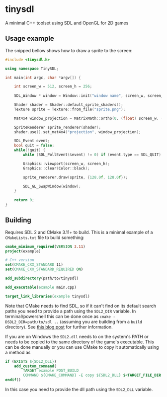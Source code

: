# tinysdl
A minimal C++ toolset using SDL and OpenGL for 2D games


## Usage example

The snipped bellow shows how to draw a sprite to the screen:
```cpp
#include <tinysdl.h>

using namespace TinySDL;

int main(int argc, char *argv[]) {

    int screen_w = 512, screen_h = 256;
    
    SDL_Window * window = Window::init("window name", screen_w, screen_h);

    Shader shader = Shader::default_sprite_shaders();
    Texture sprite = Texture::from_file("sprite.png");

    Mat4x4 window_projection = MatrixMath::ortho(0, (float) screen_w, (float) screen_h, 0, -1, 1);

    SpriteRenderer sprite_renderer(shader);
    shader.use().set_mat4x4("projection", window_projection); 

    SDL_Event event; 
    bool quit = false;
    while(!quit) {
        while (SDL_PollEvent(&event) != 0) if (event.type == SDL_QUIT) quit = true;

        Graphics::viewport(screen_w, screen_h);
        Graphics::clear(Color::black);

        sprite_renderer.draw(sprite, {128.0f, 128.0f});

        SDL_GL_SwapWindow(window);
    }
    
    return 0;
}
```

## Building

Requires SDL 2 and CMake 3.11+ to build. This is a minimal example of a `CMakeLists.txt` file to build something:

```cmake
cmake_minimum_required(VERSION 3.11)
project(example)

# C++ version
set(CMAKE_CXX_STANDARD 11)
set(CMAKE_CXX_STANDARD_REQUIRED ON)

add_subdirectory(path/to/tinysdl)

add_executable(example main.cpp)

target_link_libraries(example tinysdl)
```

Note that CMake needs to find SDL, so if it can't find on its default search paths you need to provide a path using the `SDL2_DIR` variable. In terminal/powershell this can be done once as `cmake -DSDL2_DIR=path/to/sdl ..` (assuming you are building from a `build` directory). See [this blog post](https://trenki2.github.io/blog/2017/06/02/using-sdl2-with-cmake/) for further information. 

If you are on Windows the `SDL2.dll` needs to on the system's PATH or needs to be copied to the same directory of the game's executable. This can be done manually or you can use CMake to copy it automatically using a method as 

```cmake
if (EXISTS ${SDL2_DLL})
    add_custom_command(
        TARGET example POST_BUILD
        COMMAND ${CMAKE_COMMAND} -E copy ${SDL2_DLL} $<TARGET_FILE_DIR:example>)
endif()
```

In this case you need to provide the dll path using the `SDL2_DLL` variable.  
